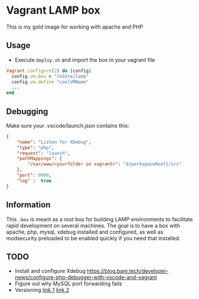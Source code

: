 # Vagrant LAMP box

This is my gold image for working with apache and PHP

## Usage
* Execute `deploy.sh` and import the box in your vagrant file

``` ruby
Vagrant.configure(2) do |config|
  config.vm.box = "JoSSte/lamp"
  config.vm.define "coolVMName"
  ...
end
```

## Debugging

Make sure your .vscode/launch.json contains this:
``` json
{
    "name": "Listen for XDebug",
    "type": "php",
    "request": "launch",
    "pathMappings": {
        "/var/www/<yourfolder on vagrant>": "${workspaceRoot}/src"
    },
    "port": 9000,
    "log" :  true
}
```

## Information

This `.box` is meant as a root box for building LAMP environments to facilitate rapid development on several machines. The goal is to have a box with apache, php, mysql, xdebug installed and configured, as well as modsecurity preloaded to be enabled quickly if you need that installed.

## TODO
* Install and configure Xdebug https://blog.bam.tech/developer-news/configure-php-debugger-with-vscode-and-vagrant
* Figure out why MySQL port forwarding fails
* Versioning [link 1](https://www.vagrantup.com/docs/boxes/format) [link 2](https://martincarstenbach.wordpress.com/2020/05/05/versioning-for-your-local-vagrant-boxes-adding-a-new-box/)

